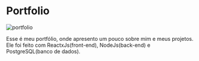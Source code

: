 # Portfolio

![portfolio](https://github.com/joaoaugusto543/Portfolio/assets/119535029/f8c26fe6-5fa1-49d6-b4e6-03771c6c0a8f)

Esse é meu portfólio, onde apresento um pouco sobre mim e meus projetos. Ele foi feito com ReactxJs(front-end), NodeJs(back-end) e PostgreSQL(banco de dados).
